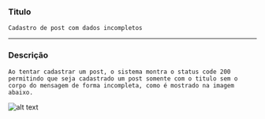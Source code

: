 ### **Titulo**
	Cadastro de post com dados incompletos
---
### **Descrição**

    Ao tentar cadastrar um post, o sistema montra o status code 200 permitindo que seja cadastrado um post somente com o titulo sem o corpo do mensagem de forma incompleta, como é mostrado na imagem abaixo.
	
![alt text](bug-001-1.png)